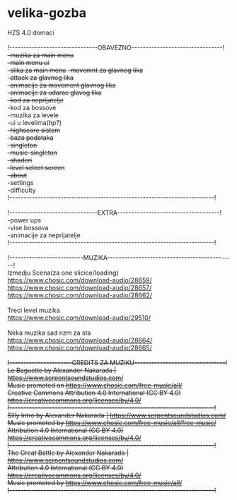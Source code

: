# velika-gozba

HZS 4.0 domaci<br/>
<br/>
!-------------------------------OBAVEZNO--------------------------------!<br/>
<strike>-muzika za main menu<br/></strike>
<strike>-main menu ui<br/></strike>
<strike>-slika za main menu</strike>
<strike>-movemnt za glavnog lika<br/></strike>
<strike>-attack za glavnog lika<br/></strike>
<strike>-animacije za movement glavnog lika<br/></strike>
<strike>-animacije za udarac glavog lika<br/></strike>
<strike>-kod za neprijatelje<br/></strike>
-kod za bossove<br/>
-muzika za levele<br/>
-ui u levelima(hp?)<br/>
<strike>-highscore sistem<br/></strike>
<strike>-baza podataka<br/></strike>
<strike>-singleton<br/></strike>
<strike>-music-singleton<br/></strike>
<strike>-shaderi<br/></strike>
<strike>-level select screen<br/></strike>
<strike>-about<br/></strike>
-settings<br/>
-difficulty<br/>
!------------------------------------------------------------------------!<br/>
<br/>
!-------------------------------EXTRA------------------------------------!<br/>
-power ups<br/>
-vise bossova<br/>
-animacije za neprijatelje<br/>
!------------------------------------------------------------------------!<br/>
<br/>
!--------------------------MUZIKA---------------------------------------------!<br/>
Izmedju Scena(za one slicice/loading)<br/>
https://www.chosic.com/download-audio/28659/<br/>
https://www.chosic.com/download-audio/28657/<br/>
https://www.chosic.com/download-audio/28662/<br/>
<br/>
Treci level muzika<br/>
https://www.chosic.com/download-audio/29510/<br/>
<br/>
Neka muzika sad nzm za sta<br/>
https://www.chosic.com/download-audio/28664/<br/>
https://www.chosic.com/download-audio/28665/<br/>
<br/>
<strike>!----------------------CREDITS ZA MUZIKU--------------------------------!<br/></strike>
<strike>Le Baguette by Alexander Nakarada | https://www.serpentsoundstudios.com/<br/></strike>
<strike>Music promoted on https://www.chosic.com/free-music/all/<br/></strike>
<strike>Creative Commons Attribution 4.0 International (CC BY 4.0)<br/></strike>
<strike>https://creativecommons.org/licenses/by/4.0/<br/></strike>
<strike>!------------------------------------------------------------------------!<br/></strike>
<strike>Silly Intro by Alexander Nakarada | https://www.serpentsoundstudios.com/<br/></strike>
<strike>Music promoted by https://www.chosic.com/free-music/all/free-music/<br/></strike>
<strike>Attribution 4.0 International (CC BY 4.0)<br/></strike>
<strike>https://creativecommons.org/licenses/by/4.0/<br/></strike>
<strike>!------------------------------------------------------------------------!<br/></strike>
<strike>The Great Battle by Alexander Nakarada | https://www.serpentsoundstudios.com/<br/></strike>
<strike>Attribution 4.0 International (CC BY 4.0)<br/></strike>
<strike>https://creativecommons.org/licenses/by/4.0/<br/></strike>
<strike>Music promoted by https://www.chosic.com/free-music/all/<br/></strike>
<strike>!------------------------------------------------------------------------!<br/></strike>
